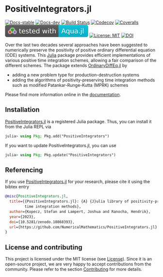 # PositiveIntegrators.jl

[![Docs-stable](https://img.shields.io/badge/docs-stable-blue.svg)](https://NumericalMathematics.github.io/PositiveIntegrators.jl/stable)
[![Docs-dev](https://img.shields.io/badge/docs-dev-blue.svg)](https://NumericalMathematics.github.io/PositiveIntegrators.jl/dev)
[![Build Status](https://github.com/NumericalMathematics/PositiveIntegrators.jl/workflows/CI/badge.svg)](https://github.com/NumericalMathematics/PositiveIntegrators.jl/actions?query=workflow%3ACI)
[![Codecov](https://codecov.io/gh/NumericalMathematics/PositiveIntegrators.jl/branch/main/graph/badge.svg)](https://codecov.io/gh/NumericalMathematics/PositiveIntegrators.jl)
[![Coveralls](https://coveralls.io/repos/github/NumericalMathematics/PositiveIntegrators.jl/badge.svg?branch=main)](https://coveralls.io/github/NumericalMathematics/PositiveIntegrators.jl?branch=main)
[![Aqua QA](https://raw.githubusercontent.com/JuliaTesting/Aqua.jl/master/badge.svg)](https://github.com/JuliaTesting/Aqua.jl)
[![License: MIT](https://img.shields.io/badge/License-MIT-success.svg)](https://opensource.org/licenses/MIT)
[![DOI](https://zenodo.org/badge/DOI/10.5281/zenodo.10868393.svg)](https://doi.org/10.5281/zenodo.10868393)

Over the last two decades several approaches have been suggested to numerically
preserve the positivity of positive ordinary differential equation (ODE) systems.
This [Julia](https://julialang.org) package provides efficient implementations
of various positive time integration schemes, allowing a fair comparison of the
different schemes. The package extends [OrdinaryDiffEq.jl](https://github.com/SciML/OrdinaryDiffEq.jl)
by
* adding a new problem type for production-destruction systems
* adding the algorithms of positivity-preserving time integration methods such as
  modified Patankar-Runge-Kutta (MPRK) schemes

Please find more information online in the
[documentation](https://NumericalMathematics.github.io/PositiveIntegrators.jl/stable).


## Installation

[PositiveIntegrators.jl](https://github.com/NumericalMathematics/PositiveIntegrators.jl)
is a registered Julia package. Thus, you can install it from the Julia REPL via
```julia
julia> using Pkg; Pkg.add("PositiveIntegrators")
```

If you want to update PositiveIntegrators.jl, you can use
```julia
julia> using Pkg; Pkg.update("PositiveIntegrators")
```


## Referencing

If you use
[PositiveIntegrators.jl](https://github.com/NumericalMathematics/PositiveIntegrators.jl)
for your research, please cite it using the bibtex entry
```bibtex
@misc{PositiveIntegrators.jl,
  title={{PositiveIntegrators.jl}: {A} {J}ulia library of positivity-preserving
         time integration methods},
  author={Kopecz, Stefan and Lampert, Joshua and Ranocha, Hendrik},
  year={2023},
  doi={10.5281/zenodo.10868393},
  url={https://github.com/NumericalMathematics/PositiveIntegrators.jl}
}
```


## License and contributing

This project is licensed under the MIT license
(see [License](https://github.com/NumericalMathematics/PositiveIntegrators.jl/blob/main/LICENSE)).
Since it is an open-source project, we are very happy to accept contributions
from the community. Please refer to the section
[Contributing](https://github.com/NumericalMathematics/PositiveIntegrators.jl/blob/main/CONTRIBUTING.md)
for more details.
